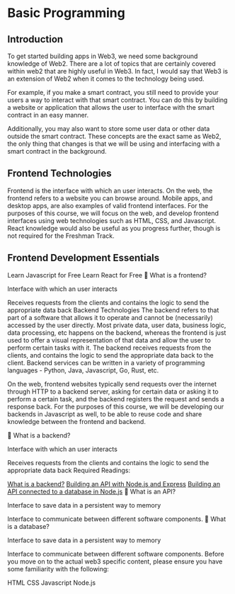 # Basic Programming
## Introduction
To get started building apps in Web3, we need some background knowledge of Web2. There are a lot of topics that are certainly covered within web2 that are highly useful in Web3. In fact, I would say that Web3 is an extension of Web2 when it comes to the technology being used.

For example, if you make a smart contract, you still need to provide your users a way to interact with that smart contract. You can do this by building a website or application that allows the user to interface with the smart contract in an easy manner.

Additionally, you may also want to store some user data or other data outside the smart contract. These concepts are the exact same as Web2, the only thing that changes is that we will be using and interfacing with a smart contract in the background.

## Frontend Technologies
Frontend is the interface with which an user interacts. On the web, the frontend refers to a website you can browse around. Mobile apps, and desktop apps, are also examples of valid frontend interfaces. For the purposes of this course, we will focus on the web, and develop frontend interfaces using web technologies such as HTML, CSS, and Javascript. React knowledge would also be useful as you progress further, though is not required for the Freshman Track.

## Frontend Development Essentials
Learn Javascript for Free
Learn React for Free
🤔 What is a frontend?


Interface with which an user interacts

Receives requests from the clients and contains the logic to send the appropriate data back
Backend Technologies
The backend refers to that part of a software that allows it to operate and cannot be (necessarily) accessed by the user directly. Most private data, user data, business logic, data processing, etc happens on the backend, whereas the frontend is just used to offer a visual representation of that data and allow the user to perform certain tasks with it. The backend receives requests from the clients, and contains the logic to send the appropriate data back to the client. Backend services can be written in a variety of programming languages - Python, Java, Javascript, Go, Rust, etc.

On the web, frontend websites typically send requests over the internet through HTTP to a backend server, asking for certain data or asking it to perform a certain task, and the backend registers the request and sends a response back. For the purposes of this course, we will be developing our backends in Javascript as well, to be able to reuse code and share knowledge between the frontend and backend.

🤔 What is a backend?


Interface with which an user interacts

Receives requests from the clients and contains the logic to send the appropriate data back
Required Readings:

[What is a backend?](https://www.codecademy.com/article/back-end-architecture)
[Building an API with Node.js and Express](https://www.freecodecamp.org/learn/back-end-development-and-apis/)
[Building an API connected to a database in Node.js](https://www.freecodecamp.org/learn/back-end-development-and-apis/#back-end-development-and-apis-projects)
🤔 What is an API?


Interface to save data in a persistent way to memory

Interface to communicate between different software components.
🤔 What is a database?


Interface to save data in a persistent way to memory

Interface to communicate between different software components.
Before you move on to the actual web3 specific content, please ensure you have some familiarity with the following:

HTML
CSS
Javascript
Node.js